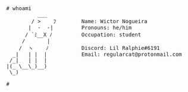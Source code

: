 <pre>
# whoami
          ___   
        / >    ﾌ    &#9;Name: Wictor Nogueira
       |  -  -|     &#9;Pronouns: he/him
      / `ﾐ__X ﾉ     &#9;Occupation: student
     /       |      &#9;
    /  ヽ    ﾉ      &#9;Discord: Lil Ralphie#6191
  _|   | |  |       &#9;Email: regularcat@protonmail.com
 /_|   | |  |
|(_ \__\_)__)
 \_)

# _
</pre>
<img height="0" width="0" src="https://initial-countdown.glitch.me/dotto">
<!--
**wictornogueira/wictornogueira** is a ✨ _special_ ✨ repository because its `README.md` (this file) appears on your GitHub profile.

Here are some ideas to get you started:

- 🔭 I’m currently working on ...
- 🌱 I’m currently learning ...
- 👯 I’m looking to collaborate on ...
- 🤔 I’m looking for help with ...
- 💬 Ask me about ...
- 📫 How to reach me: ...
- 😄 Pronouns: ...
- ⚡ Fun fact: ...
-->
